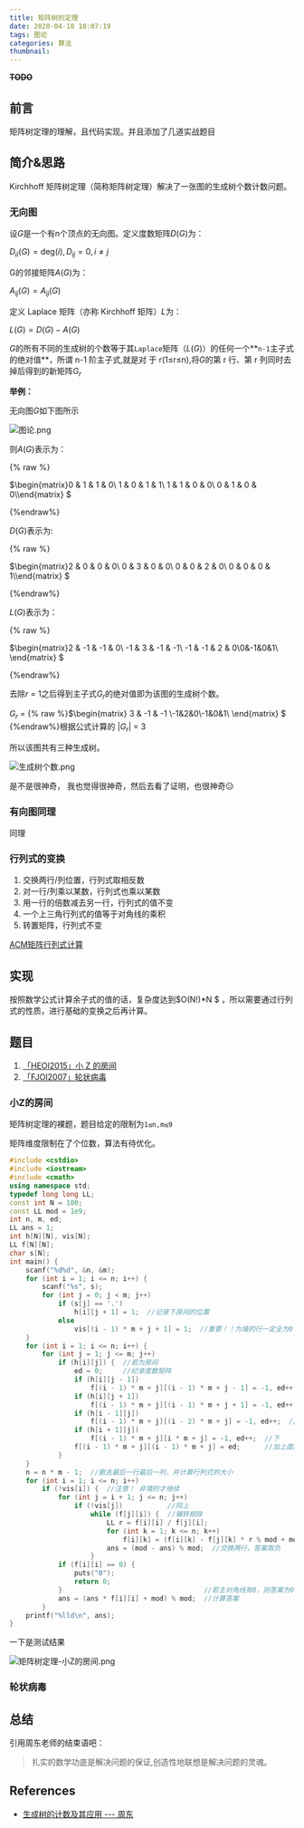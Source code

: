 ```yaml
---
title: 矩阵树的定理
date: 2020-04-10 10:07:19
tags: 图论
categories: 算法
thumbnail:
---
```


~~**TODO**~~

<!--more-->

## 前言

矩阵树定理的理解，且代码实现。并且添加了几道实战题目

## 简介&思路

Kirchhoff 矩阵树定理（简称矩阵树定理）解决了一张图的生成树个数计数问题。

### 无向图

设$G$是一个有n个顶点的无向图。定义度数矩阵$D(G)$为：

$D_{ii}(G) = \mathrm{deg}(i), D_{ij} = 0, i\neq j$

G的邻接矩阵$A(G)$为：

$A_{ij}(G) = A_{ij}(G)$

定义 Laplace 矩阵（亦称 Kirchhoff 矩阵）$L$为：

$L(G) = D(G) - A(G)$

$G$的所有不同的生成树的个数等于其`Laplace`矩阵（$L(G)$）的任何一个**`n-1`主子式的绝对值**，所谓 n-1 阶主子式,就是对
于 r(1≤r≤n),将$G$的第 r 行、第 r 列同时去掉后得到的新矩阵$G_r$

**举例：**

无向图$G$如下图所示



![图论.png](https://i.loli.net/2020/04/25/Has7QUcl4q6u1PL.png)



则$A(G)$表示为：

{% raw %}

$\begin{matrix}0 & 1 & 1 & 0\\ 1 & 0 & 1 & 1\\ 1 & 1 & 0 & 0\\ 0 & 1 & 0 & 0\\\end{matrix} $

{%endraw%}

$D(G)$表示为:

{% raw %}

$\begin{matrix}2 & 0 & 0 & 0\\ 0 & 3 & 0 & 0\\ 0 & 0 & 2 & 0\\ 0 & 0 & 0 & 1\\\end{matrix} $

{%endraw%}

$L(G)$表示为：

{% raw %}

$\begin{matrix}2 & -1 & -1 & 0\\ -1 & 3 & -1 & -1\\ -1 & -1 & 2 & 0\\0&-1&0&1\\ \end{matrix} $

{%endraw%}

去除$r$ = 1之后得到主子式$G_r$的绝对值即为该图的生成树个数。

$G_r$ = {% raw %}$\begin{matrix} 3 & -1 & -1 \\-1&2&0\\-1&0&1\\ \end{matrix} $ {%endraw%}根据公式计算的 $|G_r|$ = 3

所以该图共有三种生成树。

![生成树个数.png](https://i.loli.net/2020/04/25/wkcxDdWRB3rvNPt.png)



是不是很神奇， 我也觉得很神奇，然后去看了证明，也很神奇:expressionless:

### 有向图同理

同理

### 行列式的变换

1. 交换两行/列位置，行列式取相反数
2. 对一行/列乘以某数，行列式也乘以某数
3. 用一行的倍数减去另一行，行列式的值不变
4. 一个上三角行列式的值等于对角线的乘积
5. 转置矩阵，行列式不变

[ACM矩阵行列式计算](https://blog.csdn.net/zhoufenqin/article/details/7779707)



## 实现

按照数学公式计算余子式的值的话，复杂度达到$O(N!)*N $ ，所以需要通过行列式的性质，进行基础的变换之后再计算。

## 题目

1. [「HEOI2015」小 Z 的房间](https://loj.ac/problem/2122)
2. [「FJOI2007」轮状病毒](https://www.luogu.org/problem/P2144)

### 小Z的房间

矩阵树定理的裸题，题目给定的限制为`1≤n,m≤9`

矩阵维度限制在了个位数，算法有待优化。

```c++
#include <cstdio>
#include <iostream>
#include <cmath>
using namespace std;
typedef long long LL;
const int N = 100;
const LL mod = 1e9;
int n, m, ed;
LL ans = 1;
int h[N][N], vis[N];
LL f[N][N];
char s[N];
int main() {
    scanf("%d%d", &n, &m);
    for (int i = 1; i <= n; i++) {
        scanf("%s", s);
        for (int j = 0; j < m; j++)
            if (s[j] == '.')
                h[i][j + 1] = 1;  //记录下房间的位置
            else
                vis[(i - 1) * m + j + 1] = 1;  //重要！！为墙的行一定全为0！！
    }
    for (int i = 1; i <= n; i++) {
        for (int j = 1; j <= m; j++)
            if (h[i][j]) {  //若为房间
                ed = 0;     //纪录度数矩阵
                if (h[i][j - 1])
                    f[(i - 1) * m + j][(i - 1) * m + j - 1] = -1, ed++;  //左
                if (h[i][j + 1])
                    f[(i - 1) * m + j][(i - 1) * m + j + 1] = -1, ed++;  //右
                if (h[i - 1][j])
                    f[(i - 1) * m + j][(i - 2) * m + j] = -1, ed++;  //上
                if (h[i + 1][j])
                    f[(i - 1) * m + j][i * m + j] = -1, ed++;  //下
                f[(i - 1) * m + j][(i - 1) * m + j] = ed;      //加上度数矩阵
            }
    }
    n = n * m - 1;  //删去最后一行最后一列，并计算行列式的大小
    for (int i = 1; i <= n; i++)
        if (!vis[i]) {  //注意！ 非墙的才继续
            for (int j = i + 1; j <= n; j++)
                if (!vis[j])           //同上
                    while (f[j][i]) {  //辗转相除
                        LL r = f[i][i] / f[j][i];
                        for (int k = 1; k <= n; k++)
                            f[i][k] = (f[i][k] - f[j][k] * r % mod + mod) % mod, swap(f[i][k], f[j][k]);
                        ans = (mod - ans) % mod;  //交换两行，答案取负
                    }
            if (f[i][i] == 0) {
                puts("0");
                return 0;
            }                                   //若主对角线有0，则答案为0
            ans = (ans * f[i][i] + mod) % mod;  //计算答案
        }
    printf("%lld\n", ans);
}
```

一下是测试结果

![矩阵树定理-小Z的房间.png](https://i.loli.net/2020/04/25/83mHkVnXCqbGpOW.png)



### 轮状病毒



## 总结

引用周东老师的结束语吧：

>  扎实的数学功底是解决问题的保证,创造性地联想是解决问题的灵魂。

## References

* [生成树的计数及其应用 --- 周东](https://docs.google.com/viewer?a=v&pid=sites&srcid=ZGVmYXVsdGRvbWFpbnx0aXp6eWR1YmJ8Z3g6NTAyMTNlZmQwZjQ3NDBjMQ)

